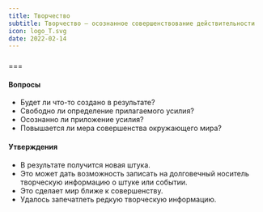 ```yaml
---
title: Творчество
subtitle: Творчество — осознанное совершенствование действительности
icon: logo_T.svg
date: 2022-02-14
---
```


###

===

#### Вопросы

- Будет ли что-то создано в результате?
- Свободно ли определение прилагаемого усилия?
- Осознанно ли приложение усилия?
- Повышается ли мера совершенства окружающего мира?

#### Утверждения

- В результате получится новая штука.
- Это может дать возможность записать на долговечный носитель творческую информацию о штуке или событии.
- Это сделает мир ближе к совершенству.
- Удалось запечатлеть редкую творческую информацию.

